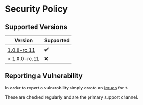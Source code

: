 # Security Policy

## Supported Versions

| Version       | Supported          |
|---------------| ------------------ |
| [1.0.0-rc.11] | :heavy_check_mark: |
| < 1.0.0-rc.11 | :x:                |

## Reporting a Vulnerability

In order to report a vulnerability simply create
an [issues](https://github.com/JarvisCraft/padla/issues) for it.

These are checked regularly and are the primary support channel.

<!-- Version links -->

[1.0.0-rc.11]: https://mvnrepository.com/artifact/ru.progrm-jarvis/padla/1.0.0-rc.11
